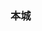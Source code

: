 ### 本城
<!--stackedit_data:
eyJoaXN0b3J5IjpbLTQ1OTc5MDg5OSwxMTkyNjg4Njg5LC0xNj
U3NTIwMjg3LDExOTkxNjMwODksNDg2MDQ4MjIzLDIwMjI2NDc5
NDIsLTQzNzk5MDg2MSwxMDEyNTA2Nzc5LC0yNjk4MDI2NDRdfQ
==
-->